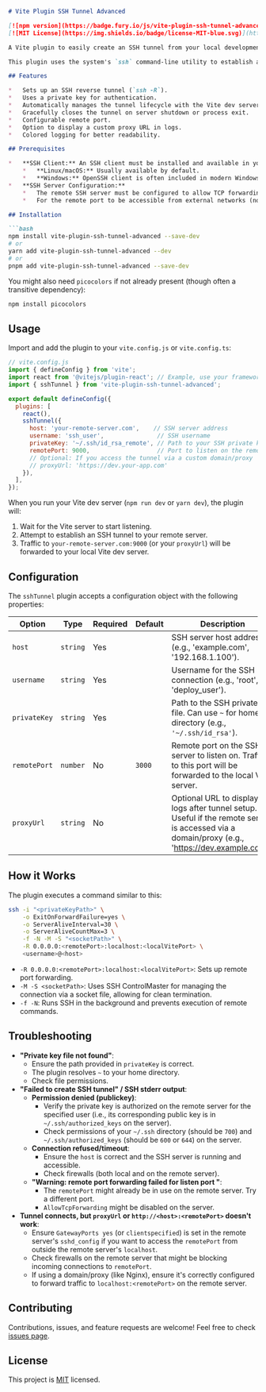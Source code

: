 ```markdown
# Vite Plugin SSH Tunnel Advanced

[![npm version](https://badge.fury.io/js/vite-plugin-ssh-tunnel-advanced.svg)](https://badge.fury.io/js/vite-plugin-ssh-tunnel-advanced)
[![MIT License](https://img.shields.io/badge/license-MIT-blue.svg)](https://github.com/longpoll/vite-plugin-ssh-tunnel-advanced/blob/main/LICENSE) <!-- Assumes LICENSE file is in the root -->

A Vite plugin to easily create an SSH tunnel from your local development server to a remote server. This allows you to expose your local Vite dev server (e.g., `localhost:5173`) on a port on a remote machine, making it accessible via the remote machine's IP or a domain pointing to it.

This plugin uses the system's `ssh` command-line utility to establish and manage the tunnel.

## Features

*   Sets up an SSH reverse tunnel (`ssh -R`).
*   Uses a private key for authentication.
*   Automatically manages the tunnel lifecycle with the Vite dev server.
*   Gracefully closes the tunnel on server shutdown or process exit.
*   Configurable remote port.
*   Option to display a custom proxy URL in logs.
*   Colored logging for better readability.

## Prerequisites

*   **SSH Client:** An SSH client must be installed and available in your system's `PATH`.
    *   **Linux/macOS:** Usually available by default.
    *   **Windows:** OpenSSH client is often included in modern Windows 10/11 versions or can be installed with Git for Windows.
*   **SSH Server Configuration:**
    *   The remote SSH server must be configured to allow TCP forwarding. Ensure `AllowTcpForwarding yes` (or `AllowTcpForwarding all`) is set in your server's `/etc/ssh/sshd_config`.
    *   For the remote port to be accessible from external networks (not just `localhost` on the remote server), `GatewayPorts yes` or `GatewayPorts clientspecified` must be set in `/etc/ssh/sshd_config` on the remote server. Restart the `sshd` service after changes.

## Installation

```bash
npm install vite-plugin-ssh-tunnel-advanced --save-dev
# or
yarn add vite-plugin-ssh-tunnel-advanced --dev
# or
pnpm add vite-plugin-ssh-tunnel-advanced --save-dev
```

You might also need `picocolors` if not already present (though often a transitive dependency):
```bash
npm install picocolors
```

## Usage

Import and add the plugin to your `vite.config.js` or `vite.config.ts`:

```javascript
// vite.config.js
import { defineConfig } from 'vite';
import react from '@vitejs/plugin-react'; // Example, use your framework plugin
import { sshTunnel } from 'vite-plugin-ssh-tunnel-advanced';

export default defineConfig({
  plugins: [
    react(),
    sshTunnel({
      host: 'your-remote-server.com',    // SSH server address
      username: 'ssh_user',               // SSH username
      privateKey: '~/.ssh/id_rsa_remote', // Path to your SSH private key
      remotePort: 9000,                   // Port to listen on the remote server
      // Optional: If you access the tunnel via a custom domain/proxy
      // proxyUrl: 'https://dev.your-app.com'
    }),
  ],
});
```

When you run your Vite dev server (`npm run dev` or `yarn dev`), the plugin will:
1. Wait for the Vite server to start listening.
2. Attempt to establish an SSH tunnel to your remote server.
3. Traffic to `your-remote-server.com:9000` (or your `proxyUrl`) will be forwarded to your local Vite dev server.

## Configuration

The `sshTunnel` plugin accepts a configuration object with the following properties:

| Option       | Type     | Required | Default | Description                                                                                                                               |
|--------------|----------|----------|---------|-------------------------------------------------------------------------------------------------------------------------------------------|
| `host`       | `string` | Yes      |         | SSH server host address (e.g., 'example.com', '192.168.1.100').                                                                        |
| `username`   | `string` | Yes      |         | Username for the SSH connection (e.g., 'root', 'deploy_user').                                                                          |
| `privateKey` | `string` | Yes      |         | Path to the SSH private key file. Can use `~` for home directory (e.g., `'~/.ssh/id_rsa'`).                                             |
| `remotePort` | `number` | No       | `3000`  | Remote port on the SSH server to listen on. Traffic to this port will be forwarded to the local Vite server.                             |
| `proxyUrl`   | `string` | No       |         | Optional URL to display in logs after tunnel setup. Useful if the remote server is accessed via a domain/proxy (e.g., 'https://dev.example.com'). |

## How it Works

The plugin executes a command similar to this:
```bash
ssh -i "<privateKeyPath>" \
    -o ExitOnForwardFailure=yes \
    -o ServerAliveInterval=30 \
    -o ServerAliveCountMax=3 \
    -f -N -M -S "<socketPath>" \
    -R 0.0.0.0:<remotePort>:localhost:<localVitePort> \
    <username>@<host>
```
* `-R 0.0.0.0:<remotePort>:localhost:<localVitePort>`: Sets up remote port forwarding.
* `-M -S <socketPath>`: Uses SSH ControlMaster for managing the connection via a socket file, allowing for clean termination.
* `-f -N`: Runs SSH in the background and prevents execution of remote commands.

## Troubleshooting

*   **"Private key file not found"**:
    *   Ensure the path provided in `privateKey` is correct.
    *   The plugin resolves `~` to your home directory.
    *   Check file permissions.
*   **"Failed to create SSH tunnel" / SSH stderr output**:
    *   **Permission denied (publickey)**:
        *   Verify the private key is authorized on the remote server for the specified user (i.e., its corresponding public key is in `~/.ssh/authorized_keys` on the server).
        *   Check permissions of your `~/.ssh` directory (should be `700`) and `~/.ssh/authorized_keys` (should be `600` or `644`) on the server.
    *   **Connection refused/timeout**:
        *   Ensure the `host` is correct and the SSH server is running and accessible.
        *   Check firewalls (both local and on the remote server).
    *   **"Warning: remote port forwarding failed for listen port <remotePort>"**:
        *   The `remotePort` might already be in use on the remote server. Try a different port.
        *   `AllowTcpForwarding` might be disabled on the server.
*   **Tunnel connects, but `proxyUrl` or `http://<host>:<remotePort>` doesn't work**:
    *   Ensure `GatewayPorts yes` (or `clientspecified`) is set in the remote server's `sshd_config` if you want to access the `remotePort` from outside the remote server's `localhost`.
    *   Check firewalls on the remote server that might be blocking incoming connections to `remotePort`.
    *   If using a domain/proxy (like Nginx), ensure it's correctly configured to forward traffic to `localhost:<remotePort>` on the remote server.

## Contributing

Contributions, issues, and feature requests are welcome! Feel free to check [issues page](https://github.com/longpoll/vite-plugin-ssh-tunnel-advanced/issues).

## License

This project is [MIT](./LICENSE) licensed.
```
